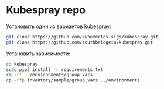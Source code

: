 # Kubespray repo

Установить один из вариантов kubespray:

``` bash
git clone https://github.com/kubernetes-sigs/kubespray.git
git clone https://github.com/southbridgeio/kubespray.git
```

Установить зависимости:

``` bash
cd kubespray
sudo pip3 install -r requirements.txt
rm -rf ../environments/group_vars
cp -rfp inventory/sample/group_vars ../environments
```
